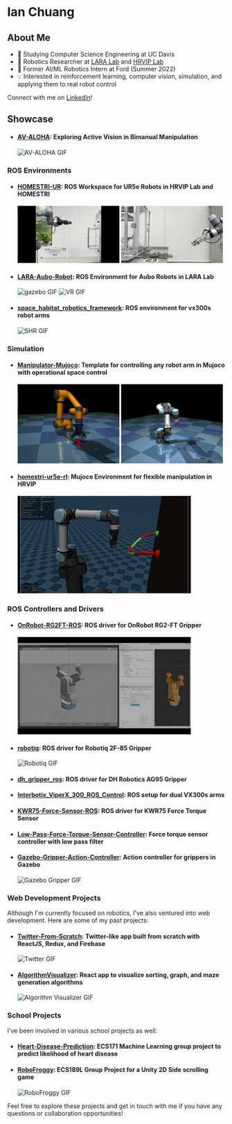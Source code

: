 # Ian Chuang

## About Me

- 🏫 Studying Computer Science Engineering at UC Davis
- 🤖 Robotics Researcher at [LARA Lab](https://soltanilab.engineering.ucdavis.edu/) and [HRVIP Lab](https://hrvip.ucdavis.edu/)
- 💼 Former AI/ML Robotics Intern at Ford (Summer 2022)
- 💡 Interested in reinforcement learning, computer vision, simulation, and applying them to real robot control

Connect with me on [LinkedIn](https://www.linkedin.com/in/iantc104/)!

## Showcase

- #### [AV-ALOHA](https://soltanilara.github.io/av-aloha/): Exploring Active Vision in Bimanual Manipulation
  <img src="images/av-aloha.gif" alt="AV-ALOHA GIF" width="400">

### ROS Environments

- #### [HOMESTRI-UR](https://github.com/tammerb/HOMESTRI-UR5e-Robotiq2f85/tree/minimal): ROS Workspace for UR5e Robots in HRVIP Lab and HOMESTRI
  <img src="images/homestri-ur-a-bot.gif" alt="a_bot GIF" width="49%">
  <img src="images/homestri-ur-b-bot.gif" alt="b_bot GIF" width="49%">

- #### [LARA-Aubo-Robot](https://github.com/ian-chuang/LARA_AUBOi5_AG95): ROS Environment for Aubo Robots in LARA Lab
  <img src="images/lara-aubo.gif" alt="gazebo GIF" width="49%">
  <img src="images/lara-aubo-vr.gif" alt="VR GIF" width="49%">

- #### [space_habitat_robotics_framework](https://github.com/Drojas251/space_habitat_robotics_framework): ROS environment for vx300s robot arms
  <img src="images/shr.gif" alt="SHR GIF" width="400">

### Simulation

- #### [Manipulator-Mujoco](https://github.com/ian-chuang/Manipulator-Mujoco): Template for controlling any robot arm in Mujoco with operational space control
  <img src="images/manip-mujoco-aubo_i5.gif" alt="a_bot GIF" width="49%">
  <img src="images/manip-mujoco-ur5e.gif" alt="b_bot GIF" width="49%">

- #### [homestri-ur5e-rl](https://github.com/ian-chuang/homestri-ur5e-rl): Mujoco Environment for flexible manipulation in HRVIP
  <img src="images/ur5e-rl-mujoco.gif" alt="UR5e Mujoco GIF" width="400">

### ROS Controllers and Drivers

- #### [OnRobot-RG2FT-ROS](https://github.com/ian-chuang/OnRobot-RG2FT-ROS): ROS driver for OnRobot RG2-FT Gripper
  <img src="images/onrobot.gif" alt="OnRobot GIF" width="400">

- #### [robotiq](https://github.com/ian-chuang/robotiq): ROS driver for Robotiq 2F-85 Gripper
  <img src="images/robotiq.gif" alt="Robotiq GIF" width="400">

- #### [dh_gripper_ros](https://github.com/ian-chuang/dh_gripper_ros): ROS driver for DH Robotics AG95 Gripper

- #### [Interbotix_ViperX_300_ROS_Control](https://github.com/ian-chuang/Interbotix_ViperX_300_ROS_Control): ROS setup for dual VX300s arms

- #### [KWR75-Force-Sensor-ROS](https://github.com/ian-chuang/KWR75-Force-Sensor-ROS): ROS driver for KWR75 Force Torque Sensor

- #### [Low-Pass-Force-Torque-Sensor-Controller](https://github.com/ian-chuang/Low-Pass-Force-Torque-Sensor-Controller): Force torque sensor controller with low pass filter

- #### [Gazebo-Gripper-Action-Controller](https://github.com/ian-chuang/Gazebo-Gripper-Action-Controller): Action controller for grippers in Gazebo
  <img src="images/gazebo-gripper.gif" alt="Gazebo Gripper GIF" width="400">

### Web Development Projects

Although I'm currently focused on robotics, I've also ventured into web development. Here are some of my past projects:

- #### [Twitter-From-Scratch](https://github.com/ian-chuang/Twitter-From-Scratch): Twitter-like app built from scratch with ReactJS, Redux, and Firebase
  <img src="images/twitter.gif" alt="Twitter GIF" width="400">

- #### [AlgorithmVisualizer](https://github.com/ian-chuang/AlgorithmVisualizer): React app to visualize sorting, graph, and maze generation algorithms
  <img src="images/algviz.gif" alt="Algorithm Visualizer GIF" width="400">

### School Projects

I've been involved in various school projects as well:

- #### [Heart-Disease-Prediction](https://github.com/ian-chuang/Heart-Disease-Prediction): ECS171 Machine Learning group project to predict likelihood of heart disease

- #### [RoboFroggy](https://github.com/ian-chuang/RoboFroggy): ECS189L Group Project for a Unity 2D Side scrolling game
  <img src="images/robofroggy.gif" alt="RoboFroggy GIF" width="400">

Feel free to explore these projects and get in touch with me if you have any questions or collaboration opportunities!
